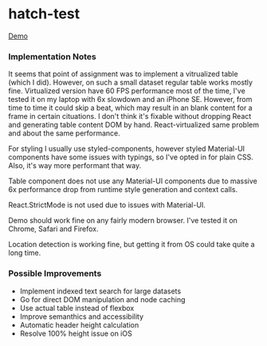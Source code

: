 # hatch-test

[Demo](https://alextewpin.github.io/hatch-test/)

### Implementation Notes

It seems that point of assignment was to implement a vitrualized table (which I did). However, on such a small dataset regular table works mostly fine. Virtualized version have 60 FPS performance most of the time, I've tested it on my laptop with 6x slowdown and an iPhone SE. However, from time to time it could skip a beat, which may result in an blank content for a frame in certain cituations. I don't think it's fixable without dropping React and generating table content DOM by hand. React-virtualized same problem and about the same performance.

For styling I usually use styled-components, however styled Material-UI components have some issues with typings, so I've opted in for plain CSS. Also, it's way more performant that way.

Table component does not use any Material-UI components due to massive 6x performance drop from runtime style generation and context calls.

React.StrictMode is not used due to issues with Material-UI.

Demo should work fine on any fairly modern browser. I've tested it on Chrome, Safari and Firefox.

Location detection is working fine, but getting it from OS could take quite a long time.

### Possible Improvements

- Implement indexed text search for large datasets
- Go for direct DOM manipulation and node caching
- Use actual table instead of flexbox
- Improve semanthics and accessibility
- Automatic header height calculation
- Resolve 100% height issue on iOS
